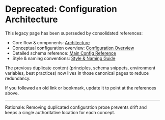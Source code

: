 # Deprecated: Configuration Architecture

This legacy page has been superseded by consolidated references:

- Core flow & components: [Architecture](./architecture.md)
- Conceptual configuration overview: [Configuration Overview](../configuration/overview.md)
- Detailed schema reference: [Main Config Reference](../configuration/main-config.md)
- Style & naming conventions: [Style & Naming Guide](../configuration/style-naming-guide.md)

The previous duplicate content (principles, schema snippets, environment variables, best practices) now lives in those canonical pages to reduce redundancy.

If you followed an old link or bookmark, update it to point at the references above.

---
Rationale: Removing duplicated configuration prose prevents drift and keeps a single authoritative location for each concept.
